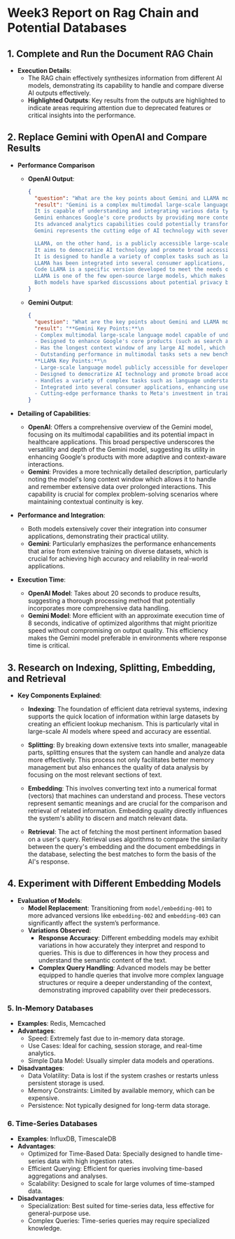 # Week3 Report on Rag Chain and Potential Databases

## 1. Complete and Run the Document RAG Chain
- **Execution Details**: 
  - The RAG chain effectively synthesizes information from different AI models, demonstrating its capability to handle and compare diverse AI outputs effectively.
  - **Highlighted Outputs**: Key results from the outputs are highlighted to indicate areas requiring attention due to deprecated features or critical insights into the performance.

## 2. Replace Gemini with OpenAI and Compare Results
- **Performance Comparison**
  - **OpenAI Output**:
    ```json
    {
      "question": "What are the key points about Gemini and LLAMA models?",
      "result": "Gemini is a complex multimodal large-scale language model developed by Google. 
      It is capable of understanding and integrating various data types, such as text, images, audio, and video. 
      Gemini enhances Google's core products by providing more context-aware interactions and can undertake tasks that were previously challenging for AI. 
      Its advanced analytics capabilities could potentially transform diagnosis and treatment in healthcare. 
      Gemini represents the cutting edge of AI technology with several groundbreaking innovations.

      LLAMA, on the other hand, is a publicly accessible large-scale language model launched by Meta. 
      It aims to democratize AI technology and promote broad accessibility and versatility. 
      It is designed to handle a variety of complex tasks such as language understanding, translation, and content generation. 
      LLAMA has been integrated into several consumer applications, enhancing user interaction with smart devices and social platforms. 
      Code LLAMA is a specific version developed to meet the needs of specialized areas such as software development. 
      LLAMA is one of the few open-source large models, which makes it easier to study, access, and apply to different fields with good scalability. 
      Both models have sparked discussions about potential privacy breaches due to the use of personally identifiable information in their training datasets."
    }
    ```
  - **Gemini Output**:
    ```json
    {
      "question": "What are the key points about Gemini and LLAMA models?",
      "result": "**Gemini Key Points:**\n
      - Complex multimodal large-scale language model capable of understanding and integrating a variety of data types, including text, images, audio, and video.\n
      - Designed to enhance Google's core products (such as search and advertising) by providing deeper, more context-aware interactions.\n
      - Has the longest context window of any large AI model, which allows it to remember and process large amounts of information over longer interactions, significantly improving its problem-solving capabilities.\n
      - Outstanding performance in multimodal tasks sets a new benchmark in AI, pushing the boundaries of what AI systems can understand and achieve.\n\n
      **LLAMA Key Points:**\n
      - Large-scale language model publicly accessible for developers, researchers, and enterprises to freely use and adapt.\n
      - Designed to democratize AI technology and promote broad accessibility and versatility.\n
      - Handles a variety of complex tasks such as language understanding, translation, and content generation.\n
      - Integrated into several consumer applications, enhancing user interaction with smart devices and social platforms.\n
      - Cutting-edge performance thanks to Meta's investment in training these models on a wide and varied dataset."
    }
    ```
    
- **Detailing of Capabilities**:
  - **OpenAI**: Offers a comprehensive overview of the Gemini model, focusing on its multimodal capabilities and its potential impact in healthcare applications. This broad perspective underscores the versatility and depth of the Gemini model, suggesting its utility in enhancing Google's products with more adaptive and context-aware interactions.
  - **Gemini**: Provides a more technically detailed description, particularly noting the model's long context window which allows it to handle and remember extensive data over prolonged interactions. This capability is crucial for complex problem-solving scenarios where maintaining contextual continuity is key.

- **Performance and Integration**:
  - Both models extensively cover their integration into consumer applications, demonstrating their practical utility.
  - **Gemini**: Particularly emphasizes the performance enhancements that arise from extensive training on diverse datasets, which is crucial for achieving high accuracy and reliability in real-world applications.

- **Execution Time**:
  - **OpenAI Model**: Takes about 20 seconds to produce results, suggesting a thorough processing method that potentially incorporates more comprehensive data handling.
  - **Gemini Model**: More efficient with an approximate execution time of 8 seconds, indicative of optimized algorithms that might prioritize speed without compromising on output quality. This efficiency makes the Gemini model preferable in environments where response time is critical.

## 3. Research on Indexing, Splitting, Embedding, and Retrieval
- **Key Components Explained**:
  - **Indexing**: The foundation of efficient data retrieval systems, indexing supports the quick location of information within large datasets by creating an efficient lookup mechanism. This is particularly vital in large-scale AI models where speed and accuracy are essential.
  
  - **Splitting**: By breaking down extensive texts into smaller, manageable parts, splitting ensures that the system can handle and analyze data more effectively. This process not only facilitates better memory management but also enhances the quality of data analysis by focusing on the most relevant sections of text.

  - **Embedding**: This involves converting text into a numerical format (vectors) that machines can understand and process. These vectors represent semantic meanings and are crucial for the comparison and retrieval of related information. Embedding quality directly influences the system's ability to discern and match relevant data.

  - **Retrieval**: The act of fetching the most pertinent information based on a user's query. Retrieval uses algorithms to compare the similarity between the query's embedding and the document embeddings in the database, selecting the best matches to form the basis of the AI's response.

## 4. Experiment with Different Embedding Models
- **Evaluation of Models**:
  - **Model Replacement**: Transitioning from `model/embedding-001` to more advanced versions like `embedding-002` and `embedding-003` can significantly affect the system’s performance.
  - **Variations Observed**:
    - **Response Accuracy**: Different embedding models may exhibit variations in how accurately they interpret and respond to queries. This is due to differences in how they process and understand the semantic content of the text.
    - **Complex Query Handling**: Advanced models may be better equipped to handle queries that involve more complex language structures or require a deeper understanding of the context, demonstrating improved capability over their predecessors.


### 5. In-Memory Databases
- **Examples**: Redis, Memcached
- **Advantages**:
  - Speed: Extremely fast due to in-memory data storage.
  - Use Cases: Ideal for caching, session storage, and real-time analytics.
  - Simple Data Model: Usually simpler data models and operations.
- **Disadvantages**:
  - Data Volatility: Data is lost if the system crashes or restarts unless persistent storage is used.
  - Memory Constraints: Limited by available memory, which can be expensive.
  - Persistence: Not typically designed for long-term data storage.

### 6. Time-Series Databases
- **Examples**: InfluxDB, TimescaleDB
- **Advantages**:
  - Optimized for Time-Based Data: Specially designed to handle time-series data with high ingestion rates.
  - Efficient Querying: Efficient for queries involving time-based aggregations and analyses.
  - Scalability: Designed to scale for large volumes of time-stamped data.
- **Disadvantages**:
  - Specialization: Best suited for time-series data, less effective for general-purpose use.
  - Complex Queries: Time-series queries may require specialized knowledge.


